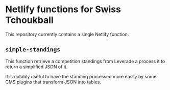 # Netlify functions for Swiss Tchoukball

This repository currently contains a single Netlify function.

## `simple-standings`

This function retrieve a competition standings from Leverade a process it to return a simplified JSON of it.

It is notably useful to have the standing processed more easily by some CMS plugins that transform JSON into tables.
